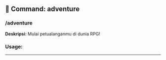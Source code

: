 ## 📁 Command: adventure

### /adventure

**Deskripsi:** Mulai petualanganmu di dunia RPG!

### Usage:

---

